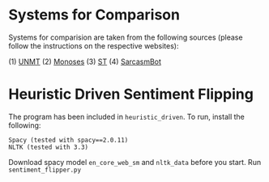# Systems for Comparison #

Systems for comparision are taken from the following sources (please follow the  instructions on the respective websites):

(1) [UNMT](https://github.com/artetxem/undreamt) 
(2) [Monoses](https://github.com/artetxem/monoses)
(3) [ST](https://github.com/shentianxiao/language-style-transfer) 
(4) [SarcasmBot](https://github.com/adityajo/sarcasmbot)

# Heuristic Driven Sentiment Flipping #

The program has been included in `heuristic_driven`. To run, install the following:

	Spacy (tested with spacy==2.0.11)
	NLTK (tested with 3.3)

Download spacy model `en_core_web_sm` and `nltk_data` before you start. Run `sentiment_flipper.py` 
